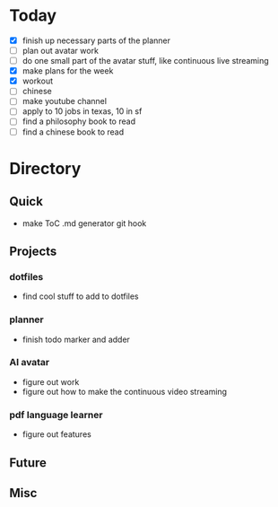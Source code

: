 # Today
- [x] finish up necessary parts of the planner
- [ ] plan out avatar work
- [ ] do one small part of the avatar stuff, like continuous live streaming
- [x] make plans for the week
- [x] workout
- [ ] chinese
- [ ] make youtube channel
- [ ] apply to 10 jobs in texas, 10 in sf
- [ ] find a philosophy book to read
- [ ] find a chinese book to read
# Directory
## Quick 
- make ToC .md generator git hook
## Projects
### dotfiles
- find cool stuff to add to dotfiles
### planner
- finish todo marker and adder
### AI avatar
- figure out work
- figure out how to make the continuous video streaming
### pdf language learner
- figure out features
## Future
## Misc
